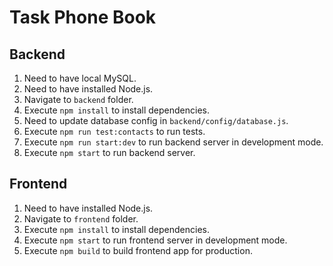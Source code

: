 # Task Phone Book

## Backend

1. Need to have local MySQL.
2. Need to have installed Node.js.
3. Navigate to `backend` folder.
4. Execute `npm install` to install dependencies.
5. Need to update database config in `backend/config/database.js`.
6. Execute `npm run test:contacts` to run tests.
7. Execute `npm run start:dev` to run backend server in development mode.
8. Execute `npm start` to run backend server.

## Frontend

1. Need to have installed Node.js.
2. Navigate to `frontend` folder.
3. Execute `npm install` to install dependencies.
4. Execute `npm start` to run frontend server in development mode.
5. Execute `npm build` to build frontend app for production.